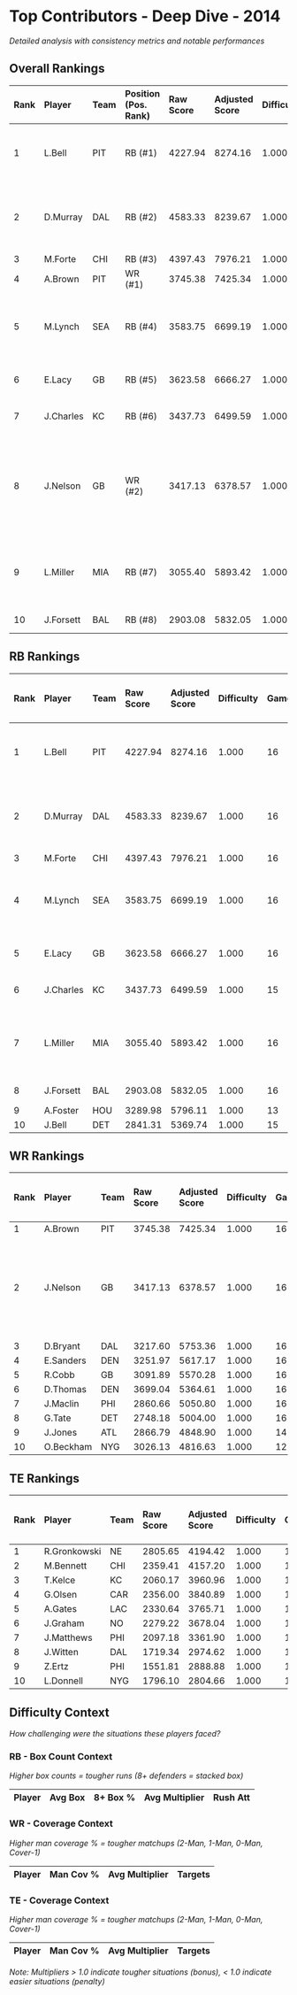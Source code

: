 # Top Contributors - Deep Dive - 2014

*Detailed analysis with consistency metrics and notable performances*

## Overall Rankings

| Rank | Player    | Team | Position (Pos. Rank) | Raw Score | Adjusted Score | Difficulty | Games | Avg/Game | Typical | Consistency | Floor | Ceiling | Peak   | Trend      | Notable Games                               |
| :----| :---------| :----| :--------------------| :---------| :--------------| :----------| :-----| :--------| :-------| :-----------| :-----| :-------| :------| :----------| :-------------------------------------------|
| 1    | L.Bell    | PIT  | RB (#1)              | 4227.94   | 8274.16        | 1.000      | 16    | 517.14   | 438.85  | 8/1/7       | 381.5 | 575.7   | 976.68 | Increasing | Wk 14 (vs CIN), Wk 13 (vs NO)               |
| 2    | D.Murray  | DAL  | RB (#2)              | 4583.33   | 8239.67        | 1.000      | 16    | 514.98   | 466.99  | 8/4/4       | 430.9 | 516.0   | 845.52 | Stable     | Wk 14 (vs CHI), Wk 6 (vs SEA)               |
| 3    | M.Forte   | CHI  | RB (#3)              | 4397.43   | 7976.21        | 1.000      | 16    | 498.51   | 501.68  | 8/2/6       | 441.2 | 624.6   | 688.64 | Decreasing |                                             |
| 4    | A.Brown   | PIT  | WR (#1)              | 3745.38   | 7425.34        | 1.000      | 16    | 464.08   | 509.59  | 8/2/6       | 336.7 | 576.8   | 635.33 | Increasing |                                             |
| 5    | M.Lynch   | SEA  | RB (#4)              | 3583.75   | 6699.19        | 1.000      | 16    | 418.70   | 406.41  | 8/1/7       | 341.7 | 480.7   | 674.99 | Increasing | Wk 10 (vs NYG), Wk 3 (vs DEN)               |
| 6    | E.Lacy    | GB   | RB (#5)              | 3623.58   | 6666.27        | 1.000      | 16    | 416.64   | 408.16  | 8/4/4       | 338.8 | 447.5   | 703.28 | Increasing | Wk 17 (vs DET)                              |
| 7    | J.Charles | KC   | RB (#6)              | 3437.73   | 6499.59        | 1.000      | 15    | 433.31   | 458.23  | 7/1/7       | 321.7 | 536.6   | 902.17 | Stable     | Wk 11 (vs SEA)                              |
| 8    | J.Nelson  | GB   | WR (#2)              | 3417.13   | 6378.57        | 1.000      | 16    | 398.66   | 339.09  | 8/1/7       | 269.3 | 485.2   | 660.29 | Stable     | Wk 2 (vs NYJ), Wk 4 (vs CHI), Wk 6 (vs MIA) |
| 9    | L.Miller  | MIA  | RB (#7)              | 3055.40   | 5893.42        | 1.000      | 16    | 368.34   | 367.15  | 8/2/6       | 294.1 | 423.8   | 637.02 | Stable     | Wk 17 (vs NYJ), Wk 16 (vs MIN)              |
| 10   | J.Forsett | BAL  | RB (#8)              | 2903.08   | 5832.05        | 1.000      | 16    | 364.50   | 350.96  | 8/2/6       | 260.3 | 456.6   | 669.05 | Increasing | Wk 12 (vs NO)                               |

## RB Rankings

| Rank | Player    | Team | Raw Score | Adjusted Score | Difficulty | Games | Avg/Game | Typical | Consistency | Floor | Ceiling | Peak   | Trend      | Notable Games (>150% Typical)  |
| :----| :---------| :----| :---------| :--------------| :----------| :-----| :--------| :-------| :-----------| :-----| :-------| :------| :----------| :------------------------------|
| 1    | L.Bell    | PIT  | 4227.94   | 8274.16        | 1.000      | 16    | 517.14   | 438.85  | 8/1/7       | 381.5 | 575.7   | 976.68 | Increasing | Wk 14 (vs CIN), Wk 13 (vs NO)  |
| 2    | D.Murray  | DAL  | 4583.33   | 8239.67        | 1.000      | 16    | 514.98   | 466.99  | 8/4/4       | 430.9 | 516.0   | 845.52 | Stable     | Wk 14 (vs CHI), Wk 6 (vs SEA)  |
| 3    | M.Forte   | CHI  | 4397.43   | 7976.21        | 1.000      | 16    | 498.51   | 501.68  | 8/2/6       | 441.2 | 624.6   | 688.64 | Decreasing |                                |
| 4    | M.Lynch   | SEA  | 3583.75   | 6699.19        | 1.000      | 16    | 418.70   | 406.41  | 8/1/7       | 341.7 | 480.7   | 674.99 | Increasing | Wk 10 (vs NYG), Wk 3 (vs DEN)  |
| 5    | E.Lacy    | GB   | 3623.58   | 6666.27        | 1.000      | 16    | 416.64   | 408.16  | 8/4/4       | 338.8 | 447.5   | 703.28 | Increasing | Wk 17 (vs DET)                 |
| 6    | J.Charles | KC   | 3437.73   | 6499.59        | 1.000      | 15    | 433.31   | 458.23  | 7/1/7       | 321.7 | 536.6   | 902.17 | Stable     | Wk 11 (vs SEA)                 |
| 7    | L.Miller  | MIA  | 3055.40   | 5893.42        | 1.000      | 16    | 368.34   | 367.15  | 8/2/6       | 294.1 | 423.8   | 637.02 | Stable     | Wk 17 (vs NYJ), Wk 16 (vs MIN) |
| 8    | J.Forsett | BAL  | 2903.08   | 5832.05        | 1.000      | 16    | 364.50   | 350.96  | 8/2/6       | 260.3 | 456.6   | 669.05 | Increasing | Wk 12 (vs NO)                  |
| 9    | A.Foster  | HOU  | 3289.98   | 5796.11        | 1.000      | 13    | 445.85   | 428.20  | 5/2/6       | 388.0 | 499.0   | 665.13 | Stable     |                                |
| 10   | J.Bell    | DET  | 2841.31   | 5369.74        | 1.000      | 15    | 357.98   | 398.14  | 6/6/3       | 260.5 | 422.5   | 630.92 | Stable     |                                |

## WR Rankings

| Rank | Player    | Team | Raw Score | Adjusted Score | Difficulty | Games | Avg/Game | Typical | Consistency | Floor | Ceiling | Peak   | Trend      | Notable Games (>150% Typical)               |
| :----| :---------| :----| :---------| :--------------| :----------| :-----| :--------| :-------| :-----------| :-----| :-------| :------| :----------| :-------------------------------------------|
| 1    | A.Brown   | PIT  | 3745.38   | 7425.34        | 1.000      | 16    | 464.08   | 509.59  | 8/2/6       | 336.7 | 576.8   | 635.33 | Increasing |                                             |
| 2    | J.Nelson  | GB   | 3417.13   | 6378.57        | 1.000      | 16    | 398.66   | 339.09  | 8/1/7       | 269.3 | 485.2   | 660.29 | Stable     | Wk 2 (vs NYJ), Wk 4 (vs CHI), Wk 6 (vs MIA) |
| 3    | D.Bryant  | DAL  | 3217.60   | 5753.36        | 1.000      | 16    | 359.59   | 334.85  | 8/0/8       | 245.0 | 481.3   | 588.53 | Stable     |                                             |
| 4    | E.Sanders | DEN  | 3251.97   | 5617.17        | 1.000      | 16    | 351.07   | 321.62  | 6/1/9       | 256.7 | 417.0   | 823.40 | Stable     |                                             |
| 5    | R.Cobb    | GB   | 3091.89   | 5570.28        | 1.000      | 16    | 348.14   | 356.97  | 8/2/6       | 254.6 | 416.2   | 554.69 | Stable     |                                             |
| 6    | D.Thomas  | DEN  | 3699.04   | 5364.61        | 1.000      | 16    | 335.29   | 341.67  | 6/1/9       | 263.2 | 443.5   | 663.23 | Stable     |                                             |
| 7    | J.Maclin  | PHI  | 2860.66   | 5050.80        | 1.000      | 16    | 315.67   | 261.36  | 8/2/6       | 218.8 | 351.6   | 670.34 | Decreasing |                                             |
| 8    | G.Tate    | DET  | 2748.18   | 5004.00        | 1.000      | 16    | 312.75   | 276.10  | 8/2/6       | 229.0 | 390.1   | 527.15 | Decreasing |                                             |
| 9    | J.Jones   | ATL  | 2866.79   | 4848.90        | 1.000      | 14    | 346.35   | 311.50  | 6/2/6       | 225.2 | 429.3   | 694.28 | Increasing |                                             |
| 10   | O.Beckham | NYG  | 3026.13   | 4816.63        | 1.000      | 12    | 401.39   | 356.56  | 3/1/8       | 314.0 | 542.8   | 865.25 | Increasing |                                             |

## TE Rankings

| Rank | Player       | Team | Raw Score | Adjusted Score | Difficulty | Games | Avg/Game | Typical | Consistency | Floor | Ceiling | Peak   | Trend      | Notable Games (>150% Typical) |
| :----| :------------| :----| :---------| :--------------| :----------| :-----| :--------| :-------| :-----------| :-----| :-------| :------| :----------| :-----------------------------|
| 1    | R.Gronkowski | NE   | 2805.65   | 4194.42        | 1.000      | 15    | 279.63   | 263.42  | 4/3/8       | 241.3 | 335.0   | 561.35 | Increasing |                               |
| 2    | M.Bennett    | CHI  | 2359.41   | 4157.20        | 1.000      | 16    | 259.83   | 261.82  | 8/1/7       | 145.3 | 354.4   | 493.30 | Decreasing |                               |
| 3    | T.Kelce      | KC   | 2060.17   | 3960.96        | 1.000      | 16    | 247.56   | 211.43  | 8/1/7       | 186.9 | 310.5   | 500.42 | Stable     |                               |
| 4    | G.Olsen      | CAR  | 2356.00   | 3840.89        | 1.000      | 16    | 240.06   | 248.56  | 8/2/6       | 97.6  | 302.0   | 445.81 | Decreasing |                               |
| 5    | A.Gates      | LAC  | 2330.64   | 3765.71        | 1.000      | 16    | 235.36   | 237.62  | 6/2/8       | 110.5 | 300.4   | 629.89 | Decreasing |                               |
| 6    | J.Graham     | NO   | 2279.22   | 3678.04        | 1.000      | 15    | 245.20   | 250.40  | 7/0/8       | 195.5 | 354.1   | 565.19 | Stable     |                               |
| 7    | J.Matthews   | PHI  | 2097.18   | 3361.90        | 1.000      | 16    | 210.12   | 186.38  | 8/2/6       | 127.0 | 239.0   | 435.93 | Increasing |                               |
| 8    | J.Witten     | DAL  | 1719.34   | 2974.62        | 1.000      | 16    | 185.91   | 199.20  | 8/4/4       | 153.4 | 217.2   | 361.28 | Stable     |                               |
| 9    | Z.Ertz       | PHI  | 1551.81   | 2888.88        | 1.000      | 16    | 180.56   | 191.27  | 8/2/6       | 113.3 | 219.1   | 536.91 | Decreasing |                               |
| 10   | L.Donnell    | NYG  | 1796.10   | 2804.66        | 1.000      | 16    | 175.29   | 150.90  | 7/1/8       | 89.3  | 236.1   | 484.31 | Decreasing |                               |

## Difficulty Context

*How challenging were the situations these players faced?*

### RB - Box Count Context

*Higher box counts = tougher runs (8+ defenders = stacked box)*

| Player | Avg Box | 8+ Box % | Avg Multiplier | Rush Att |
| :------| :-------| :--------| :--------------| :--------|

### WR - Coverage Context

*Higher man coverage % = tougher matchups (2-Man, 1-Man, 0-Man, Cover-1)*

| Player | Man Cov % | Avg Multiplier | Targets |
| :------| :---------| :--------------| :-------|

### TE - Coverage Context

*Higher man coverage % = tougher matchups (2-Man, 1-Man, 0-Man, Cover-1)*

| Player | Man Cov % | Avg Multiplier | Targets |
| :------| :---------| :--------------| :-------|

*Note: Multipliers > 1.0 indicate tougher situations (bonus), < 1.0 indicate easier situations (penalty)*

